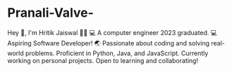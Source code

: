 # Pranali-Valve-
Hey 👋, I'm Hritik Jaiswal 👨‍💻
💻 A computer engineer 2023 graduated.
💻 Aspiring Software Developer!
🌏 Passionate about coding and solving real-world problems.
Proficient in Python, Java, and JavaScript.
Currently working on personal projects.
Open to learning and collaborating!

